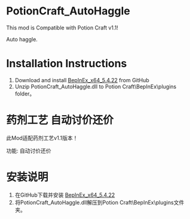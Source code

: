 # PotionCraft_AutoHaggle

This mod is Compatible with Potion Craft v1.1!

Auto haggle.

# Installation Instructions 

1. Download and install [BepInEx_x64_5.4.22][0] from GitHub
2. Unzip PotionCraft_AutoHaggle.dll to Potion Craft\BepInEx\plugins folder。

# 药剂工艺 自动讨价还价

此Mod适配药剂工艺v1.1版本！

功能: 自动讨价还价

# 安装说明

1. 在GitHub下载并安装 [BepInEx_x64_5.4.22][0]
2. 将PotionCraft_AutoHaggle.dll解压到Potion Craft\BepInEx\plugins文件夹。

[0]: https://github.com/BepInEx/BepInEx/releases